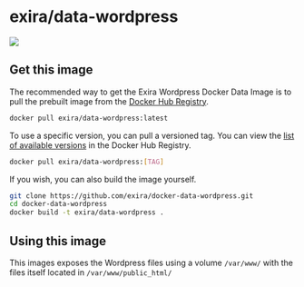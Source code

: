# exira/data-wordpress

[![](https://badge.imagelayers.io/exira/data-wordpress:latest.svg)](https://imagelayers.io/?images=exira/data-wordpress:latest)

## Get this image

The recommended way to get the Exira Wordpress Docker Data Image is to pull the prebuilt image from the [Docker Hub Registry](https://hub.docker.com/r/exira/data-wordpress).

```bash
docker pull exira/data-wordpress:latest
```

To use a specific version, you can pull a versioned tag. You can view the [list of available versions](https://hub.docker.com/r/exira/data-wordpress/tags/) in the Docker Hub Registry.

```bash
docker pull exira/data-wordpress:[TAG]
```

If you wish, you can also build the image yourself.

```bash
git clone https://github.com/exira/docker-data-wordpress.git
cd docker-data-wordpress
docker build -t exira/data-wordpress .
```

## Using this image

This images exposes the Wordpress files using a volume `/var/www/` with the files itself located in `/var/www/public_html/`
